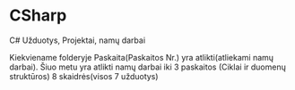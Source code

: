 # CSharp
C# Užduotys, Projektai, namų darbai

Kiekviename folderyje Paskaita(Paskaitos Nr.) yra atlikti(atliekami namų darbai). 
Šiuo metu yra atlikti namų darbai iki 3 paskaitos (Ciklai ir duomenų struktūros) 8 skaidrės(visos 7 užduotys)
